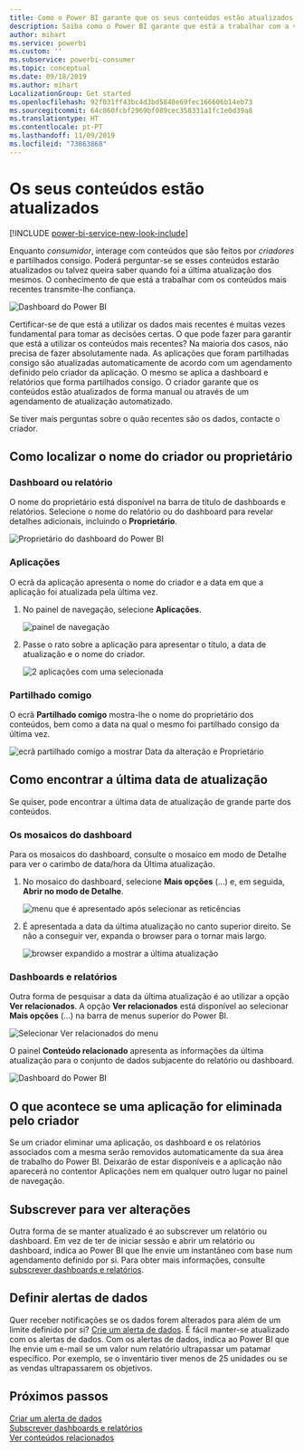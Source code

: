 ```yaml
---
title: Como o Power BI garante que os seus conteúdos estão atualizados
description: Saiba como o Power BI garante que está a trabalhar com a versão mais recente dos dados, relatório, dashboard e aplicação.
author: mihart
ms.service: powerbi
ms.custom: ''
ms.subservice: powerbi-consumer
ms.topic: conceptual
ms.date: 09/18/2019
ms.author: mihart
LocalizationGroup: Get started
ms.openlocfilehash: 92f031ff43bc4d3bd5840e69fec166606b14eb73
ms.sourcegitcommit: 64c860fcbf2969bf089cec358331a1fc1e0d39a8
ms.translationtype: HT
ms.contentlocale: pt-PT
ms.lasthandoff: 11/09/2019
ms.locfileid: "73863868"
---
```

# <a name="your-content-is-up-to-date"></a>Os seus conteúdos estão atualizados

[!INCLUDE [power-bi-service-new-look-include](../includes/power-bi-service-new-look-include.md)]

Enquanto *consumidor*, interage com conteúdos que são feitos por *criadores* e partilhados consigo. Poderá perguntar-se se esses conteúdos estarão atualizados ou talvez queira saber quando foi a última atualização dos mesmos. O conhecimento de que está a trabalhar com os conteúdos mais recentes transmite-lhe confiança.  
 
![Dashboard do Power BI](media/end-user-fresh/power-bi-dashboards.png)


Certificar-se de que está a utilizar os dados mais recentes é muitas vezes fundamental para tomar as decisões certas. O que pode fazer para garantir que está a utilizar os conteúdos mais recentes? Na maioria dos casos, não precisa de fazer absolutamente nada. As aplicações que foram partilhadas consigo são atualizadas automaticamente de acordo com um agendamento definido pelo criador da aplicação. O mesmo se aplica a dashboard e relatórios que forma partilhados consigo. O criador garante que os conteúdos estão atualizados de forma manual ou através de um agendamento de atualização automatizado.  

Se tiver mais perguntas sobre o quão recentes são os dados, contacte o criador.

## <a name="how-to-locate-the-name-of-the-designer-or-owner"></a>Como localizar o nome do criador ou proprietário

### <a name="dashboard-or-report"></a>Dashboard ou relatório

O nome do proprietário está disponível na barra de título de dashboards e relatórios. Selecione o nome do relatório ou do dashboard para revelar detalhes adicionais, incluindo o **Proprietário**.

![Proprietário do dashboard do Power BI](media/end-user-fresh/power-bi-owner.png)


### <a name="apps"></a>Aplicações

O ecrã da aplicação apresenta o nome do criador e a data em que a aplicação foi atualizada pela última vez.  

1. No painel de navegação, selecione **Aplicações**.

    ![painel de navegação](media/end-user-fresh/power-bi-nav-app.png)



2. Passe o rato sobre a aplicação para apresentar o título, a data de atualização e o nome do criador. 

    ![2 aplicações com uma selecionada](media/end-user-fresh/power-bi-app.png)


### <a name="shared-with-me"></a>Partilhado comigo
O ecrã **Partilhado comigo** mostra-lhe o nome do proprietário dos conteúdos, bem como a data na qual o mesmo foi partilhado consigo da última vez.

![ecrã partilhado comigo a mostrar Data da alteração e Proprietário](media/end-user-fresh/power-bi-share.png) 


## <a name="how-to-look-up-the-last-refresh-date"></a>Como encontrar a última data de atualização
Se quiser, pode encontrar a última data de atualização de grande parte dos conteúdos. 

### <a name="dashboard-tiles"></a>Os mosaicos do dashboard
Para os mosaicos do dashboard, consulte o mosaico em modo de Detalhe para ver o carimbo de data/hora da Última atualização.

1. No mosaico do dashboard, selecione **Mais opções** (...) e, em seguida, **Abrir no modo de Detalhe**.

    ![menu que é apresentado após selecionar as reticências](media/end-user-fresh/power-bi-focus-mode.png)

2. É apresentada a data da última atualização no canto superior direito. Se não a conseguir ver, expanda o browser para o tornar mais largo. 

    ![browser expandido a mostrar a última atualização](media/end-user-fresh/power-bi-last-refresh2.png)

### <a name="dashboards-and-reports"></a>Dashboards e relatórios
Outra forma de pesquisar a data da última atualização é ao utilizar a opção **Ver relacionados**.  A opção **Ver relacionados** está disponível ao selecionar **Mais opções** (…) na barra de menus superior do Power BI.

![Selecionar Ver relacionados do menu](media/end-user-fresh/power-bi-view-related-dropdown.png)

O painel **Conteúdo relacionado** apresenta as informações da última atualização para o conjunto de dados subjacente do relatório ou dashboard.

![Dashboard do Power BI](media/end-user-fresh/power-bi-refresh.png)

## <a name="what-happens-if-an-app-is-deleted-by-the-designer"></a>O que acontece se uma aplicação for eliminada pelo criador

Se um criador eliminar uma aplicação, os dashboard e os relatórios associados com a mesma serão removidos automaticamente da sua área de trabalho do Power BI. Deixarão de estar disponíveis e a aplicação não aparecerá no contentor Aplicações nem em qualquer outro lugar no painel de navegação.


## <a name="subscribe-to-see-changes"></a>Subscrever para ver alterações
Outra forma de se manter atualizado é ao subscrever um relatório ou dashboard. Em vez de ter de iniciar sessão e abrir um relatório ou dashboard, indica ao Power BI que lhe envie um instantâneo com base num agendamento definido por si.  Para obter mais informações, consulte [subscrever dashboards e relatórios](end-user-subscribe.md).

## <a name="set-data-alerts"></a>Definir alertas de dados
Quer receber notificações se os dados forem alterados para além de um limite definido por si? [Crie um alerta de dados](end-user-alerts.md).  É fácil manter-se atualizado com os alertas de dados. Com os alertas de dados, indica ao Power BI que lhe envie um e-mail se um valor num relatório ultrapassar um patamar específico.  Por exemplo, se o inventário tiver menos de 25 unidades ou se as vendas ultrapassarem os objetivos.  

## <a name="next-steps"></a>Próximos passos
[Criar um alerta de dados](end-user-alerts.md)    
[Subscrever dashboards e relatórios](end-user-subscribe.md)    
[Ver conteúdos relacionados](end-user-related.md)    

